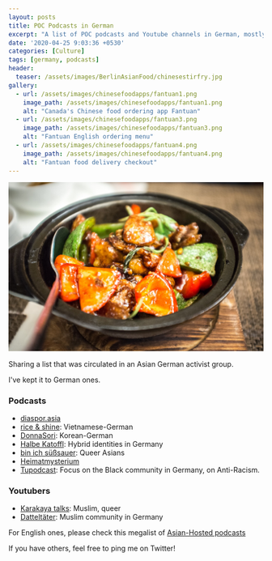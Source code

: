 ```yaml
---
layout: posts
title: POC Podcasts in German
excerpt: "A list of POC podcasts and Youtube channels in German, mostly for the DACH region and Europe"
date: '2020-04-25 9:03:36 +0530'
categories: [Culture]
tags: [germany, podcasts]
header:
  teaser: /assets/images/BerlinAsianFood/chinesestirfry.jpg
gallery:
  - url: /assets/images/chinesefoodapps/fantuan1.png
    image_path: /assets/images/chinesefoodapps/fantuan1.png
    alt: "Canada's Chinese food ordering app Fantuan"
  - url: /assets/images/chinesefoodapps/fantuan3.png
    image_path: /assets/images/chinesefoodapps/fantuan3.png
    alt: "Fantuan English ordering menu"
  - url: /assets/images/chinesefoodapps/fantuan4.png
    image_path: /assets/images/chinesefoodapps/fantuan4.png
    alt: "Fantuan food delivery checkout"
---
```

![full](/assets/images/BerlinAsianFood/chinesestirfry.jpg)

Sharing a list that was circulated in an Asian German activist group.

I've kept it to German ones. 

### Podcasts

- [diaspor.asia](https://www.mixcloud.com/DiasporAsia/)
- [rice & shine](https://riceandshine.podigee.io/): Vietnamese-German
- [DonnaSori](https://www.listennotes.com/podcasts/donnasori-thea-suh-sZ5NowdCTVc/): Korean-German
- [Halbe Katoffl](https://halbekatoffl.de/): Hybrid identities in Germany
- [bin ich süßsauer](https://binichsuesssauer.podigee.io/): Queer Asians
- [Heimatmysterium](https://heimatmysterium.podigee.io/)
- [Tupodcast](https://tupodcast.podigee.io/): Focus on the Black community in Germany, on Anti-Racism.

### Youtubers
- [Karakaya talks](https://www.youtube.com/channel/UCfN7JOiJhYpMHuRgLV1JicA): Muslim, queer
- [Datteltäter](https://www.youtube.com/channel/UCF_oOFgq8qwi7HRGTJSsZ-g): Muslim community in Germany

For English ones, please check this megalist of [Asian-Hosted podcasts](https://medium.com/@thetaoofselfconfidence/the-ultimate-list-of-asian-hosted-podcasts-to-listen-to-e4337e0e3475)

If you have others, feel free to ping me on Twitter!






